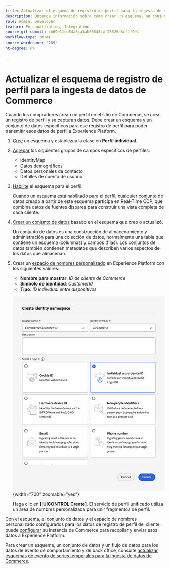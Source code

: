 ```yaml
---
title: Actualizar el esquema de registro de perfil para la ingesta de datos de Commerce
description: Obtenga información sobre cómo crear un esquema, un conjunto de datos y un conjunto de datos para recopilar y enviar datos de registro de perfil de Commerce a Experience Platform.
role: Admin, Developer
feature: Personalization, Integration
source-git-commit: cb69e11cd54a3ca1ab66543c4f28526a3cf1f9e1
workflow-type: tm+mt
source-wordcount: '289'
ht-degree: 0%

---
```


# Actualizar el esquema de registro de perfil para la ingesta de datos de Commerce

Cuando los compradores crean un perfil en el sitio de Commerce, se crea un registro de perfil y se capturan datos. Debe crear un esquema y un conjunto de datos específicos para ese registro de perfil para poder transmitir esos datos de perfil a Experience Platform.

1. [Cree](https://experienceleague.adobe.com/es/docs/experience-platform/xdm/ui/resources/schemas) un esquema y establezca la clase en **Perfil individual**.

1. [Agregar](https://experienceleague.adobe.com/es/docs/experience-platform/xdm/ui/resources/schemas) los siguientes grupos de campos específicos de perfiles:

   - identityMap
   - Datos demográficos
   - Datos personales de contacto
   - Detalles de cuenta de usuario

1. [Habilite](https://experienceleague.adobe.com/es/docs/experience-platform/xdm/ui/resources/schemas) el esquema para el perfil.

   Cuando un esquema está habilitado para el perfil, cualquier conjunto de datos creado a partir de este esquema participa en Real-Time CDP, que combina datos de fuentes dispares para construir una vista completa de cada cliente.

1. [Crear un conjunto de datos](https://experienceleague.adobe.com/es/docs/platform-learn/implement-mobile-sdk/experience-cloud/platform) basado en el esquema que creó o actualizó.

   Un conjunto de datos es una construcción de almacenamiento y administración para una colección de datos, normalmente una tabla que contiene un esquema (columnas) y campos (filas). Los conjuntos de datos también contienen metadatos que describen varios aspectos de los datos que almacenan.

1. Crear un [espacio de nombres personalizado](https://experienceleague.adobe.com/es/docs/experience-platform/identity/features/namespaces#create-namespaces) en Experience Platform con los siguientes valores:

   - **Nombre para mostrar**: _ID de cliente de Commerce_
   - **Símbolo de identidad**: _CustomerId_
   - **Tipo**: _ID individual entre dispositivos_

   ![Crear área de nombres personalizada](assets/custom-namespace.png){width="700" zoomable="yes"}

   Haga clic en **[!UICONTROL Create]**. El servicio de perfil unificado utiliza un área de nombres personalizada para unir fragmentos de perfil.

Con el esquema, el conjunto de datos y el espacio de nombres personalizado configurados para los datos de registro de perfil del cliente, puede [configurar](connect-data.md#data-collection) su instancia de Commerce para recopilar y enviar esos datos a Experience Platform.

Para crear un esquema, un conjunto de datos y un flujo de datos para los datos de evento de comportamiento y de back office, consulte [actualizar esquemas de evento de series temporales para la ingesta de datos de Commerce](update-xdm.md).
